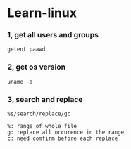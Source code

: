 # Learn-linux

### 1, get all users and groups

    getent paawd
    
### 2, get os version 

    uname -a
    
### 3, search and replace

    %s/search/replace/gc
    
    %: range of whole file
    g: replace all occurence in the range
    c: need comfirm before each replace
    
    

